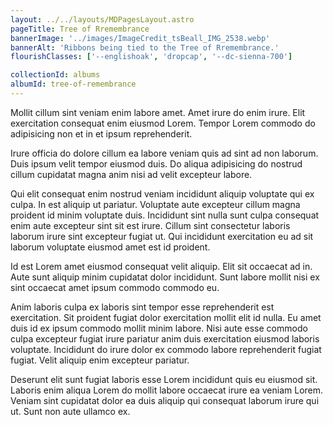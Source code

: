 ```yaml
---
layout: ../../layouts/MDPagesLayout.astro
pageTitle: Tree of Rremembrance
bannerImage: '../images/ImageCredit_tsBeall_IMG_2538.webp'
bannerAlt: 'Ribbons being tied to the Tree of Rremembrance.'
flourishClasses: ['--englishoak', 'dropcap', '--dc-sienna-700']

collectionId: albums
albumId: tree-of-remembrance
---
```


Mollit cillum sint veniam enim labore amet. Amet irure do enim irure. Elit exercitation consequat enim eiusmod Lorem. Tempor Lorem commodo do adipisicing non et in et ipsum reprehenderit.

Irure officia do dolore cillum ea labore veniam quis ad sint ad non laborum. Duis ipsum velit tempor eiusmod duis. Do aliqua adipisicing do nostrud cillum cupidatat magna anim nisi ad velit excepteur labore.

Qui elit consequat enim nostrud veniam incididunt aliquip voluptate qui ex culpa. In est aliquip ut pariatur. Voluptate aute excepteur cillum magna proident id minim voluptate duis. Incididunt sint nulla sunt culpa consequat enim aute excepteur sint sit est irure. Cillum sint consectetur laboris laborum irure sint excepteur fugiat ut. Qui incididunt exercitation eu ad sit laborum voluptate eiusmod amet est id proident.

Id est Lorem amet eiusmod consequat velit aliquip. Elit sit occaecat ad in. Aute sunt aliquip minim cupidatat dolor incididunt. Sunt labore mollit nisi ex sint occaecat amet ipsum commodo commodo eu.

Anim laboris culpa ex laboris sint tempor esse reprehenderit est exercitation. Sit proident fugiat dolor exercitation mollit elit id nulla. Eu amet duis id ex ipsum commodo mollit minim labore. Nisi aute esse commodo culpa excepteur fugiat irure pariatur anim duis exercitation eiusmod laboris voluptate. Incididunt do irure dolor ex commodo labore reprehenderit fugiat fugiat. Velit aliquip enim excepteur pariatur.

Deserunt elit sunt fugiat laboris esse Lorem incididunt quis eu eiusmod sit. Laboris enim aliqua Lorem do mollit labore occaecat irure ea veniam Lorem. Veniam sint cupidatat dolor ea duis aliquip qui consequat laborum irure qui ut. Sunt non aute ullamco ex.
